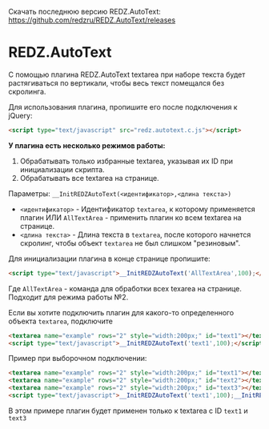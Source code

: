 Скачать последнюю версию REDZ.AutoText: https://github.com/redzru/REDZ.AutoText/releases

REDZ.AutoText
=============

С помощью плагина REDZ.AutoText textarea при наборе текста будет растягиваться по вертикали, чтобы весь текст помещался без скролинга.

Для использования плагина, пропишите его после подключения к jQuery:
~~~ html
<script type="text/javascript" src="redz.autotext.c.js"></script>
~~~
**У плагина есть несколько режимов работы:**

1. Обрабатывать только избранные textarea, указывая их ID при инициализации скрипта.
2. Обрабатывать все textarea на странице.

Параметры: `__InitREDZAutoText(<идентификатор>,<длина текста>)`

* `<идентификатор>` - Идентификатор `textarea`, к которому применяется плагин ИЛИ `AllTextArea` - применить плагин ко всем textarea на странице.
* `<длина текста>` - Длина текста в `textarea`, после которого начнется скролинг, чтобы объект `textarea` не был слишком "резиновым".

Для инициализации плагина в конце странице пропишите:
~~~ html
<script type="text/javascript">__InitREDZAutoText('AllTextArea',100);</script>
~~~
Где `AllTextArea` - команда для обработки всех texarea на странице. Подходит для режима работы №2.

Если вы хотите подключить плагин для какого-то определенного объекта `textarea`, подключите
~~~ html
<textarea name="example" rows="2" style="width:200px;" id="text1"></textarea>
<script type="text/javascript">__InitREDZAutoText('text1',100);</script>
~~~

Пример при выборочном подключении:
~~~ html
<textarea name="example" rows="2" style="width:200px;" id="text1"></textarea>
<textarea name="example" rows="2" style="width:200px;" id="text2"></textarea>
<textarea name="example" rows="2" style="width:200px;" id="text3"></textarea>
<script type="text/javascript">__InitREDZAutoText('text1',100);__InitREDZAutoText('text3',100);</script>
~~~
В этом примере плагин будет применен только к textarea с ID `text1` и `text3`
